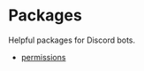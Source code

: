 # Packages
Helpful packages for Discord bots.

- [permissions](https://github.com/stathri/packages/tree/master/permissions)